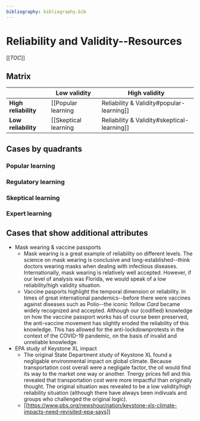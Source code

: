 ```yaml
---
bibliography: bibliography.bib
---
```


# Reliability and Validity--Resources

[[_TOC_]]

## Matrix

</br>                   | Low validity          | High validity
---                     | ---                   | ---
**High reliability**    | [[Popular learning|Reliability & Validity#popular-learning]]                                          | [[Regulatory learning|Reliability & Validity#regulatory-learning]]
**Low reliability**     | [[Skeptical learning|Reliability & Validity#skeptical-learning]]                                      | [[Expert learning|Reliability & Validity#expert-learning]]

## Cases by quadrants

### Popular learning

### Regulatory learning

### Skeptical learning

### Expert learning

## Cases that show additional attributes

* Mask wearing & vaccine passports
    * Mask wearing is a great example of reliability on different levels. The science on mask wearing is conclusive and long-established--think doctors wearing masks when dealing with infectious diseases. Internationally, mask wearing is relatively well accepted. However, if our level of analysis was Florida, we would speak of a low reliability/high validity situation.
    * Vaccine pasports highlight the temporal dimension or reliability. In times of great international pandemics--before there were vaccines against diseases such as Polio--the iconic _Yellow Card_ became widely recognized and accepted. Although our (codified) knowledge on how the vaccine passport works has of course been preserved, the anti-vaccine movement has slightly eroded the reliability of this knowledge. This has allowed for the anti-lockdownprotests in the context of the COVID-19 pandemic, on the basis of invalid and unreliable knowledge.
* EPA study of Keystone XL impact
    * The original State Department study of Keystone XL found a negligable environmental impact on global climate. Because transportation cost overall were a negligale factor, the oil would find its way to the market one way or another. Tnergy prices fell and this revealed that transportation cost were more impactful than originally thought. The original situation was revealed to be a low validity/high reliability situation (although there have always been indivuals and groups who challenged the original logic).
    * [[https://www.pbs.org/newshour/nation/keystone-xls-climate-impacts-need-revisited-epa-says]]